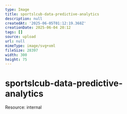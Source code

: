 ```yaml
---
type: Image
title: sportslcub-data-predictive-analytics
description: null
createdAt: '2025-06-05T01:12:19.368Z'
creationDate: 2025-06-04 20:12
tags: []
source: upload
url: null
mimeType: image/svg+xml
fileSize: 28397
width: 300
height: 75
---
```


# sportslcub-data-predictive-analytics


Resource: internal


